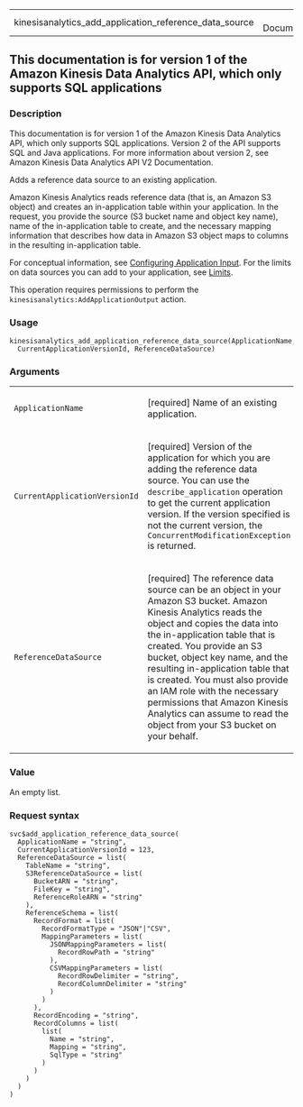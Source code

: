 <table style="width: 100%;">
<tbody>
<tr class="odd">
<td>kinesisanalytics_add_application_reference_data_source</td>
<td style="text-align: right;">R Documentation</td>
</tr>
</tbody>
</table>

## This documentation is for version 1 of the Amazon Kinesis Data Analytics API, which only supports SQL applications

### Description

This documentation is for version 1 of the Amazon Kinesis Data Analytics
API, which only supports SQL applications. Version 2 of the API supports
SQL and Java applications. For more information about version 2, see
Amazon Kinesis Data Analytics API V2 Documentation.

Adds a reference data source to an existing application.

Amazon Kinesis Analytics reads reference data (that is, an Amazon S3
object) and creates an in-application table within your application. In
the request, you provide the source (S3 bucket name and object key
name), name of the in-application table to create, and the necessary
mapping information that describes how data in Amazon S3 object maps to
columns in the resulting in-application table.

For conceptual information, see [Configuring Application
Input](https://docs.aws.amazon.com/kinesisanalytics/latest/dev/how-it-works-input.html).
For the limits on data sources you can add to your application, see
[Limits](https://docs.aws.amazon.com/kinesisanalytics/latest/dev/limits.html).

This operation requires permissions to perform the
`kinesisanalytics:AddApplicationOutput` action.

### Usage

    kinesisanalytics_add_application_reference_data_source(ApplicationName,
      CurrentApplicationVersionId, ReferenceDataSource)

### Arguments

<table>
<colgroup>
<col style="width: 35%" />
<col style="width: 65%" />
</colgroup>
<tbody>
<tr class="odd">
<td><code
id="kinesisanalytics_add_application_reference_data_source_:_ApplicationName">ApplicationName</code></td>
<td><p>[required] Name of an existing application.</p></td>
</tr>
<tr class="even">
<td><code
id="kinesisanalytics_add_application_reference_data_source_:_CurrentApplicationVersionId">CurrentApplicationVersionId</code></td>
<td><p>[required] Version of the application for which you are adding
the reference data source. You can use the
<code>describe_application</code> operation to get the current
application version. If the version specified is not the current
version, the <code>ConcurrentModificationException</code> is
returned.</p></td>
</tr>
<tr class="odd">
<td><code
id="kinesisanalytics_add_application_reference_data_source_:_ReferenceDataSource">ReferenceDataSource</code></td>
<td><p>[required] The reference data source can be an object in your
Amazon S3 bucket. Amazon Kinesis Analytics reads the object and copies
the data into the in-application table that is created. You provide an
S3 bucket, object key name, and the resulting in-application table that
is created. You must also provide an IAM role with the necessary
permissions that Amazon Kinesis Analytics can assume to read the object
from your S3 bucket on your behalf.</p></td>
</tr>
</tbody>
</table>

### Value

An empty list.

### Request syntax

    svc$add_application_reference_data_source(
      ApplicationName = "string",
      CurrentApplicationVersionId = 123,
      ReferenceDataSource = list(
        TableName = "string",
        S3ReferenceDataSource = list(
          BucketARN = "string",
          FileKey = "string",
          ReferenceRoleARN = "string"
        ),
        ReferenceSchema = list(
          RecordFormat = list(
            RecordFormatType = "JSON"|"CSV",
            MappingParameters = list(
              JSONMappingParameters = list(
                RecordRowPath = "string"
              ),
              CSVMappingParameters = list(
                RecordRowDelimiter = "string",
                RecordColumnDelimiter = "string"
              )
            )
          ),
          RecordEncoding = "string",
          RecordColumns = list(
            list(
              Name = "string",
              Mapping = "string",
              SqlType = "string"
            )
          )
        )
      )
    )
